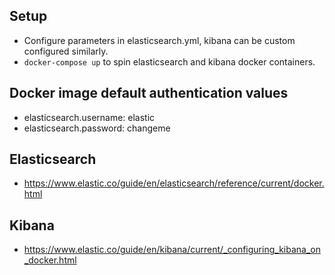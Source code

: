 ## Setup
* Configure parameters in elasticsearch.yml, kibana can be custom configured similarly.
* `docker-compose up` to spin elasticsearch and kibana docker containers.

## Docker image default authentication values
* elasticsearch.username: elastic
* elasticsearch.password: changeme

## Elasticsearch
* https://www.elastic.co/guide/en/elasticsearch/reference/current/docker.html


## Kibana
* https://www.elastic.co/guide/en/kibana/current/_configuring_kibana_on_docker.html

